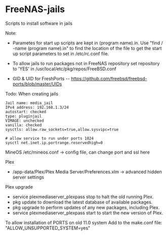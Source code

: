 # FreeNAS-jails
Scripts to install software in jails

Note: 
* Parametes for start up scripts are kept in (program name).in.  Use "find / -name (program name).in" to find the location of the file to get the start up script parameters to set in /etc/rc.conf file.

* To allow jails to run packages not in FreeNAS repository set repository to 'YES' in
/usr/local/etc/pkg/repos/FreeBSD.conf 

* GID & UID for FreshPorts -- https://github.com/freebsd/freebsd-ports/blob/master/UIDs


Todo:  When creating jails

```
Jail name: media_jail
IPv4 address: 192.168.1.3/24
autostart: checked
type: pluginjail
VIMAGE: unchecked
vanilla: checked
sysctls: allow.raw_sockets=true,allow.sysvipc=true

# allow service to run under ports 1024
sysctl net.inet.ip.portrange.reservedhigh=0
```

MineOS
/etc/mineos.conf -> config file, can change port and ssl here


Plex
* /app-data/Plex/Plex Media Server/Preferences.xlm -> advanced hidden server settings

Plex upgrade
 * service plexmediaserver_plexpass stop to halt the old running Plex.
 * pkg update to download the latest database of available packages.
 * pkg upgrade to perform updates of any new packages, including Plex.
 * service plexmediaserver_plexpass start to start the new version of Plex.

To allow installation of PORTS on old 11.0 system
Add to the make.conf file: 
"ALLOW_UNSUPPORTED_SYSTEM=yes"
